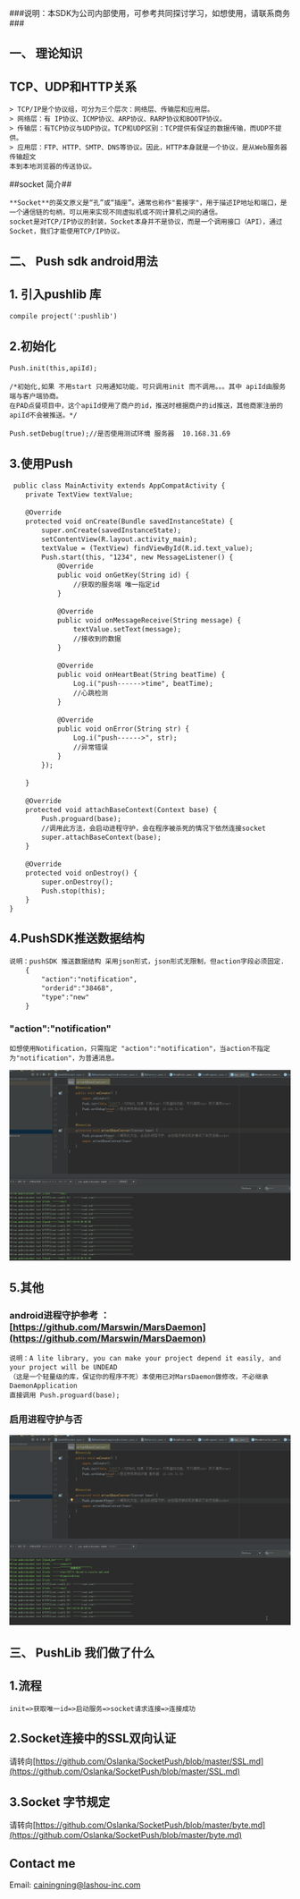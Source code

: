 ###说明：本SDK为公司内部使用，可参考共同探讨学习，如想使用，请联系商务  ###
## 一、     理论知识  ##
## TCP、UDP和HTTP关系  ##
    > TCP/IP是个协议组，可分为三个层次：网络层、传输层和应用层。 
    > 网络层：有 IP协议、ICMP协议、ARP协议、RARP协议和BOOTP协议。 
    > 传输层：有TCP协议与UDP协议。TCP和UDP区别：TCP提供有保证的数据传输，而UDP不提供。 
    > 应用层：FTP、HTTP、SMTP、DNS等协议。因此，HTTP本身就是一个协议，是从Web服务器传输超文
    本到本地浏览器的传送协议。

##socket 简介##


    **Socket**的英文原义是“孔”或“插座”。通常也称作"套接字"，用于描述IP地址和端口，是一个通信链的句柄，可以用来实现不同虚拟机或不同计算机之间的通信。
    socket是对TCP/IP协议的封装，Socket本身并不是协议，而是一个调用接口（API），通过Socket，我们才能使用TCP/IP协议。

## 二、            Push sdk android用法  ##
## 1. 引入pushlib 库 ##
    compile project(':pushlib')
## 2.初始化 ##
    Push.init(this,apiId);

    /*初始化,如果 不用start 只用通知功能，可只调用init 而不调用。。。其中 apiId由服务端与客户端协商。
    在PAD点餐项目中，这个apiId使用了商户的id，推送时根据商户的id推送，其他商家注册的apiId不会被推送。*/

    Push.setDebug(true);//是否使用测试环境 服务器  10.168.31.69
## 3.使用Push ##
     public class MainActivity extends AppCompatActivity {
    	private TextView textValue;

	    @Override
	    protected void onCreate(Bundle savedInstanceState) {
	        super.onCreate(savedInstanceState);
	        setContentView(R.layout.activity_main);
	        textValue = (TextView) findViewById(R.id.text_value);
	        Push.start(this, "1234", new MessageListener() {
	            @Override
	            public void onGetKey(String id) {
					//获取的服务端 唯一指定id
	            }
	
	            @Override
	            public void onMessageReceive(String message) {
	                textValue.setText(message);
    				//接收到的数据
	            }
	
	            @Override
	            public void onHeartBeat(String beatTime) {
	                Log.i("push------>time", beatTime);
    				//心跳检测
	            }
	
	            @Override
	            public void onError(String str) {
	                Log.i("push------>", str);
    				//异常错误
	            }
	        });
	
	    }

		@Override
	    protected void attachBaseContext(Context base) {
	        Push.proguard(base);
    		//调用此方法，会启动进程守护，会在程序被杀死的情况下依然连接socket
	        super.attachBaseContext(base);
	    }

	    @Override
	    protected void onDestroy() {
	        super.onDestroy();
	        Push.stop(this);
	    }
    }
## 4.PushSDK推送数据结构 ##
    说明：pushSDK 推送数据结构 采用json形式，json形式无限制，但action字段必须固定.
	    {
		    "action":"notification",
		    "orderid":"38468",
		    "type":"new"
	    }
### "action":"notification" ### 
    如想使用Notification，只需指定 "action":"notification"，当action不指定为"notification"，为普通消息。
![avatar](https://github.com/Oslanka/SocketPush/blob/master/notification.gif)
## 5.其他 ##
### android进程守护参考 ：[https://github.com/Marswin/MarsDaemon](https://github.com/Marswin/MarsDaemon)

    说明：A lite library, you can make your project depend it easily, and your project will be UNDEAD
    （这是一个轻量级的库，保证你的程序不死）本使用已对MarsDaemon做修改，不必继承DaemonApplication
    直接调用 Push.proguard(base);

### 启用进程守护与否 ###

![avatar](https://github.com/Oslanka/SocketPush/blob/master/proguard.gif)

## 三、            PushLib 我们做了什么  ##
## 1.流程 ##
    init=>获取唯一id=>启动服务=>socket请求连接=>连接成功
## 2.Socket连接中的SSL双向认证 ##
请转向[https://github.com/Oslanka/SocketPush/blob/master/SSL.md](https://github.com/Oslanka/SocketPush/blob/master/SSL.md)
## 3.Socket 字节规定 ##
请转向[https://github.com/Oslanka/SocketPush/blob/master/byte.md](https://github.com/Oslanka/SocketPush/blob/master/byte.md)

##  Contact me  ##

Email: [cainingning@lashou-inc.com](cainingning@lashou-inc.com)